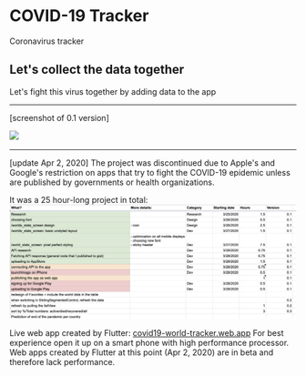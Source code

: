 # COVID-19 Tracker

Coronavirus tracker

## Let's collect the data together

Let's fight this virus together by adding data to the app

<hr />

[screenshot of 0.1 version]


<img src="README/screenshot.png" width="400" />

---

[update Apr 2, 2020] The project was discontinued due to Apple's and Google's restriction on apps that try to fight the COVID-19 epidemic unless are published by governments or health organizations.

It was a 25 hour-long project in total:
![](README/project_hours.png)


Live web app created by Flutter: [covid19-world-tracker.web.app](https://covid19-world-tracker.web.app) For best experience open it up on a smart phone with high performance processor. Web apps created by Flutter at this point (Apr 2, 2020) are in beta and therefore lack performance.
